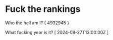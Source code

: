 # Fuck the rankings

Who the hell am I?
{ 4932945 }

What fucking year is it?
[ 2024-08-27T13:00:00Z ]
